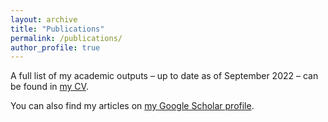 ```yaml
---
layout: archive
title: "Publications"
permalink: /publications/
author_profile: true
---
```


A full list of my academic outputs – up to date as of September 2022 – can be found in [my CV](https://esrasuel.github.io/files/EsraSuel_CV_01September2022.pdf). 

You can also find my articles on [my Google Scholar profile](https://scholar.google.com/citations?user=Hdxa9L8AAAAJ&hl=en&oi=ao).
